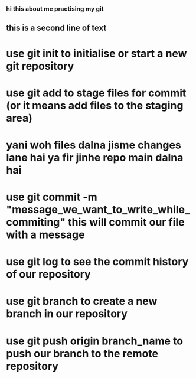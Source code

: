 ###  hi this about me practising my git 
## this is a second line of text

# use git init to initialise or start a new git repository

# use git add to stage files for commit (or it means add files to the staging area)
# yani woh files dalna jisme changes lane hai ya fir jinhe repo main dalna hai

# use git commit -m "message_we_want_to_write_while_commiting"  this will commit our file with a message

# use git log to see the commit history of our repository

# use git branch to create a new branch in our repository 

# use git push origin branch_name to push our branch to the remote repository

